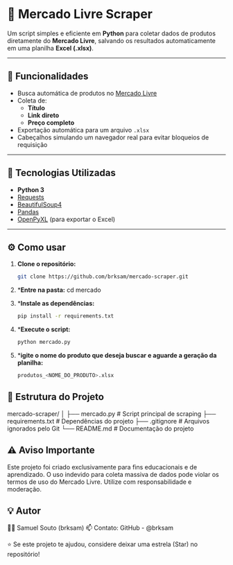 # 🛒 Mercado Livre Scraper

Um script simples e eficiente em **Python** para coletar dados de produtos diretamente do **Mercado Livre**, salvando os resultados automaticamente em uma planilha **Excel (.xlsx)**.

---

## 🚀 Funcionalidades

- Busca automática de produtos no [Mercado Livre](https://www.mercadolivre.com.br)
- Coleta de:
  - **Título**
  - **Link direto**
  - **Preço completo**
- Exportação automática para um arquivo `.xlsx`
- Cabeçalhos simulando um navegador real para evitar bloqueios de requisição

---

## 🧠 Tecnologias Utilizadas

- **Python 3**
- [Requests](https://pypi.org/project/requests/)
- [BeautifulSoup4](https://pypi.org/project/beautifulsoup4/)
- [Pandas](https://pypi.org/project/pandas/)
- [OpenPyXL](https://pypi.org/project/openpyxl/) (para exportar o Excel)

---

## ⚙️ Como usar

1. **Clone o repositório:**
   ```bash
   git clone https://github.com/brksam/mercado-scraper.git

2. ***Entre na pasta:**
   cd mercado

3. ***Instale as dependências:**
   ```bash
   pip install -r requirements.txt
4. ***Execute o script:**
   ```bash
   python mercado.py
5. ***igite o nome do produto que deseja buscar e aguarde a geração da planilha:**
   ```bash
   produtos_<NOME_DO_PRODUTO>.xlsx

## 📁 Estrutura do Projeto
mercado-scraper/
│
├── mercado.py           # Script principal de scraping
├── requirements.txt     # Dependências do projeto
├── .gitignore           # Arquivos ignorados pelo Git
└── README.md            # Documentação do projeto

## ⚠️ Aviso Importante

Este projeto foi criado exclusivamente para fins educacionais e de aprendizado.
O uso indevido para coleta massiva de dados pode violar os termos de uso do Mercado Livre.
Utilize com responsabilidade e moderação.

## 💡 Autor

👨‍💻 Samuel Souto (brksam)
📫 Contato: GitHub - @brksam

⭐ Se este projeto te ajudou, considere deixar uma estrela (Star) no repositório!
